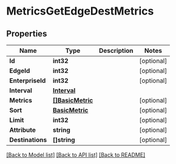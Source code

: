 # MetricsGetEdgeDestMetrics

## Properties

Name | Type | Description | Notes
------------ | ------------- | ------------- | -------------
**Id** | **int32** |  | [optional] 
**EdgeId** | **int32** |  | [optional] 
**EnterpriseId** | **int32** |  | [optional] 
**Interval** | [**Interval**](interval.md) |  | 
**Metrics** | [**[]BasicMetric**](basic_metric.md) |  | [optional] 
**Sort** | [**BasicMetric**](basic_metric.md) |  | [optional] 
**Limit** | **int32** |  | [optional] 
**Attribute** | **string** |  | [optional] 
**Destinations** | **[]string** |  | [optional] 

[[Back to Model list]](../README.md#documentation-for-models) [[Back to API list]](../README.md#documentation-for-api-endpoints) [[Back to README]](../README.md)


